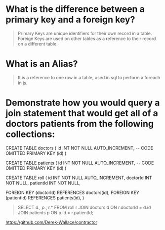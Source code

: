 # What is the difference between a primary key and a foreign key?

> Primary Keys are unique identifiers for their own record in a table. Foreign Keys are used on other tables as a reference to their record on a different table.

# What is an Alias?

> It is a reference to one row in a table, used in sql to perform a foreach in js. 

# Demonstrate how you would query a join statement that would get all of a doctors patients from the following collections:

CREATE TABLE doctors (
  id INT NOT NULL AUTO_INCREMENT,
  -- CODE OMITTED
  PRIMARY KEY (id)
)

CREATE TABLE patients (
  id INT NOT NULL AUTO_INCREMENT,
  -- CODE OMITTED
  PRIMARY KEY (id)
)

CREATE TABLE roll (
  id INT NOT NULL AUTO_INCREMENT,
  doctorId INT NOT NULL,
  patientId INT NOT NULL,

  FOREIGN KEY (doctorId)
   REFERENCES doctors(id),
  FOREIGN KEY (patientId)
    REFERENCES patients(id),
)

> SELECT d.*, p.*, r.* FROM roll r JOIN doctors d ON r.doctorId = d.id JOIN patients p ON p.id = r.patientId;

https://github.com/Derek-Wallace/contractor